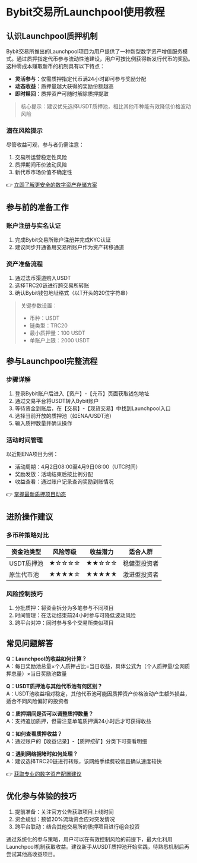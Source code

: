# Bybit交易所Launchpool使用教程

## 认识Launchpool质押机制
Bybit交易所推出的Launchpool项目为用户提供了一种新型数字资产增值服务模式。通过质押指定代币参与流动性池建设，用户可按比例获得新发行代币的奖励。这种零成本赚取新币的机制具有以下特点：

- **灵活参与**：仅需质押指定代币满24小时即可参与奖励分配
- **动态收益**：质押量越大获得的奖励份额越高
- **即时赎回**：质押资产可随时解除质押提取

> 核心提示：建议优先选择USDT质押池，相比其他币种能有效降低价格波动风险

### 潜在风险提示
尽管收益可观，参与者仍需注意：
1. 交易所运营稳定性风险
2. 质押期间币价波动风险
3. 新代币市场价值不确定性

👉 [立即了解更安全的数字资产存储方案](https://bit.ly/okx_welcome)

## 参与前的准备工作
### 账户注册与实名认证
1. 完成Bybit交易所账户注册并完成KYC认证
2. 建议同步开通备用交易所账户作为资产转移通道

### 资产准备流程
1. 通过法币渠道购入USDT
2. 选择TRC20链进行跨交易所转账
3. 确认Bybit钱包地址格式（以T开头的20位字符串）

> 关键参数设置：
> - 币种：USDT
> - 链类型：TRC20
> - 最小质押量：100 USDT
> - 单账户上限：2000 USDT

## 参与Launchpool完整流程
### 步骤详解
1. 登录Bybit账户后进入【资产】-【充币】页面获取钱包地址
2. 通过交易平台将USDT转入Bybit账户
3. 等待资金到账后，在【交易】-【现货交易】中找到Launchpool入口
4. 选择当前开放的质押池（如ENA/USDT池）
5. 输入质押数量并确认操作

### 活动时间管理
以近期ENA项目为例：
- 活动周期：4月2日08:00至4月9日08:00（UTC时间）
- 奖励发放：活动结束后按比例分配
- 收益查看：通过账户记录查询奖励到账情况

👉 [掌握最新质押项目动态](https://bit.ly/okx_welcome)

## 进阶操作建议
### 多币种策略对比
| 资金池类型 | 风险等级 | 收益潜力 | 适合人群 |
|----------|---------|---------|---------|
| USDT质押池 | ★☆☆☆☆  | ★★☆☆☆  | 稳健型投资者 |
| 原生代币池 | ★★★★☆  | ★★★★★  | 激进型投资者 |

### 风险控制技巧
1. 分批质押：将资金拆分为多笔参与不同项目
2. 时间管理：在活动结束前24小时参与可降低波动风险
3. 跨平台对冲：同时参与多个交易所类似项目

## 常见问题解答
**Q：Launchpool的收益如何计算？**  
A：每日奖励池总量×个人质押占比=当日收益，具体公式为（个人质押量/全网质押总量）×当日奖励池数量

**Q：USDT质押池与其他代币池有何区别？**  
A：USDT池收益相对稳定，其他代币池可能因质押资产价格波动产生额外损益，适合不同风险偏好的投资者

**Q：质押期间是否可以调整质押数量？**  
A：支持追加质押，但需注意单笔质押满24小时后才可获得收益

**Q：如何查看质押收益？**  
A：通过账户的【收益记录】-【质押挖矿】分类下可查看明细

**Q：遇到网络拥堵时如何处理？**  
A：建议选择TRC20链进行转账，该网络手续费较低且确认速度较快

👉 [获取专业的数字资产配置建议](https://bit.ly/okx_welcome)

## 优化参与体验的技巧
1. 提前准备：关注官方公告获取项目上线时间
2. 资金规划：预留20%流动资金应对突发情况
3. 跨平台联动：结合其他交易所的质押项目进行组合投资

通过系统化的参与策略，用户可以在有效控制风险的前提下，最大化利用Launchpool机制获取收益。建议新手从USDT质押池开始实践，待熟悉机制后再尝试其他高收益项目。